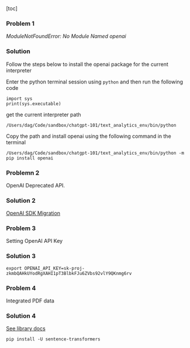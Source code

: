 [toc]

### Problem 1
*ModuleNotFoundError: No Module Named openai*

### Solution

Follow the steps below to install the openai package for the current interpreter

Enter the python terminal session using `python` and then run the following code

```
import sys
print(sys.executable)
```

get the current interpreter path

`/Users/dag/Code/sandbox/chatgpt-101/text_analytics_env/bin/python` 

Copy the path and install openai using the following command in the terminal

```
/Users/dag/Code/sandbox/chatgpt-101/text_analytics_env/bin/python -m pip install openai
```


### Problemn 2
OpenAI Deprecated API.

### Solution 2
[OpenAI SDK Migration](https://github.com/openai/openai-python/discussions/742)

### Problem 3
Setting OpenAI API Key

### Solution 3

```
export OPENAI_API_KEY=sk-proj-zkmbQAHkUYodRgXAHI1pT3BlbkFJu6ZVbs92vlY9QKnmg6rv
```
### Problem 4
Integrated PDF data

### Solution 4
[See library docs](https://pypi.org/project/sentence-transformers/)

```
pip install -U sentence-transformers
```